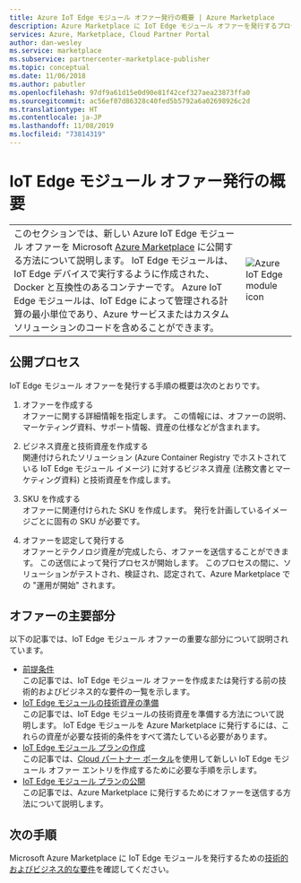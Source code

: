 ```yaml
---
title: Azure IoT Edge モジュール オファー発行の概要 | Azure Marketplace
description: Azure Marketplace に IoT Edge モジュール オファーを発行するプロセスの概要です。
services: Azure, Marketplace, Cloud Partner Portal
author: dan-wesley
ms.service: marketplace
ms.subservice: partnercenter-marketplace-publisher
ms.topic: conceptual
ms.date: 11/06/2018
ms.author: pabutler
ms.openlocfilehash: 97df9a61d15e0d90e81f42cef327aea23873ffa0
ms.sourcegitcommit: ac56ef07d86328c40fed5b5792a6a02698926c2d
ms.translationtype: HT
ms.contentlocale: ja-JP
ms.lasthandoff: 11/08/2019
ms.locfileid: "73814319"
---
```

# <a name="iot-edge-module-offer-publishing-overview"></a>IoT Edge モジュール オファー発行の概要

<table> <tr> <td>このセクションでは、新しい Azure IoT Edge モジュール オファーを Microsoft <a href="https://azuremarketplace.microsoft.com">Azure Marketplace</a> に公開する方法について説明します。 IoT Edge モジュールは、IoT Edge デバイスで実行するように作成された、Docker と互換性のあるコンテナーです。 Azure IoT Edge モジュールは、IoT Edge によって管理される計算の最小単位であり、Azure サービスまたはカスタム ソリューションのコードを含めることができます。 </td> <td><img src="./media/iotedge-icon1.png"  alt="Azure IoT Edge module icon" /></td> </tr> </table>

## <a name="publishing-process"></a>公開プロセス

IoT Edge モジュール オファーを発行する手順の概要は次のとおりです。

1. オファーを作成する<br> オファーに関する詳細情報を指定します。 この情報には、オファーの説明、マーケティング資料、サポート情報、資産の仕様などが含まれます。

2. ビジネス資産と技術資産を作成する<br> 関連付けられたソリューション (Azure Container Registry でホストされている IoT Edge モジュール イメージ) に対するビジネス資産 (法務文書とマーケティング資料) と技術資産を作成します。

3. SKU を作成する<br> オファーに関連付けられた SKU を作成します。 発行を計画しているイメージごとに固有の SKU が必要です。

4. オファーを認定して発行する <br>オファーとテクノロジ資産が完成したら、オファーを送信することができます。 この送信によって発行プロセスが開始します。 このプロセスの間に、ソリューションがテストされ、検証され、認定されて、Azure Marketplace での "運用が開始" されます。

## <a name="parts-of-an-offer"></a>オファーの主要部分

以下の記事では、IoT Edge モジュール オファーの重要な部分について説明されています。

- [前提条件](./cpp-prerequisites.md) <br>この記事では、IoT Edge モジュール オファーを作成または発行する前の技術的およびビジネス的な要件の一覧を示します。
- [IoT Edge モジュールの技術資産の準備](./cpp-create-technical-assets.md) <br>この記事では、IoT Edge モジュールの技術資産を準備する方法について説明します。 IoT Edge モジュールを Azure Marketplace に発行するには、これらの資産が必要な技術的条件をすべて満たしている必要があります。
- [IoT Edge モジュール プランの作成](./cpp-create-offer.md) <br>この記事では、[Cloud パートナー ポータル](https://cloudpartner.azure.com)を使用して新しい IoT Edge モジュール オファー エントリを作成するために必要な手順を示します。
- [IoT Edge モジュール プランの公開](./cpp-publish-offer.md)<br> この記事では、Azure Marketplace に発行するためにオファーを送信する方法について説明します。

## <a name="next-steps"></a>次の手順

Microsoft Azure Marketplace に IoT Edge モジュールを発行するための[技術的およびビジネス的な要件](./cpp-prerequisites.md)を確認してください。
